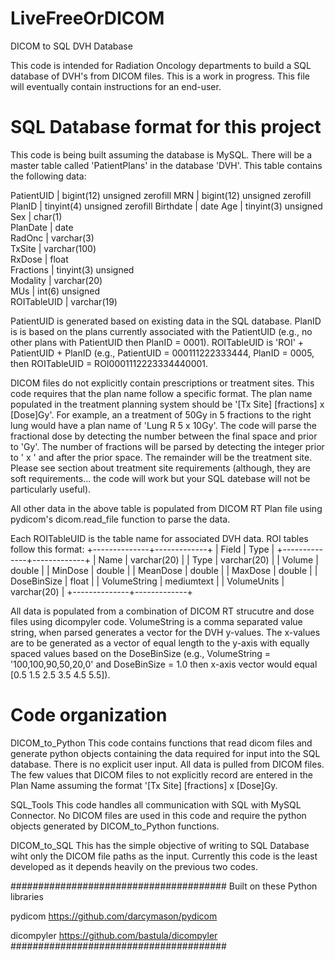 # LiveFreeOrDICOM
DICOM to SQL DVH Database

This code is intended for Radiation Oncology departments to build a SQL database of DVH's from DICOM files.
This is a work in progress.  This file will eventually contain instructions for an end-user.


# SQL Database format for this project
This code is being built assuming the database is MySQL.  There will be a master table called 'PatientPlans'
in the database 'DVH'.  This table contains the following data:

PatientUID  | bigint(12) unsigned zerofill 
MRN         | bigint(12) unsigned zerofill 
PlanID      | tinyint(4) unsigned zerofill 
Birthdate   | date 
Age         | tinyint(3) unsigned         
Sex         | char(1)                      
PlanDate    | date                         
RadOnc      | varchar(3)                   
TxSite      | varchar(100)                 
RxDose      | float                        
Fractions   | tinyint(3) unsigned          
Modality    | varchar(20)                  
MUs         | int(6) unsigned              
ROITableUID | varchar(19)                  

PatientUID is generated based on existing data in the SQL database.  PlanID is is based on the plans currently associated with
the PatientUID (e.g., no other plans with PatientUID then PlanID = 0001). ROITableUID is  'ROI' + PatientUID + PlanID (e.g., PatientUID =
000111222333444, PlanID = 0005, then ROITableUID = ROI0001112223334440001.

DICOM files do not explicitly contain prescriptions or treatment sites.  This code requires that the plan name follow a specific format.
The plan name populated in the treatment planning system should be '[Tx Site] [fractions] x [Dose]Gy'.  For example, an a treatment of
50Gy in 5 fractions to the right lung would have a plan name of 'Lung R 5 x 10Gy'.  The code will parse the fractional dose by detecting
the number between the final space and prior to 'Gy'.  The number of fractions will be parsed by detecting the integer prior to ' x ' and
after the prior space.  The remainder will be the treatment site.  Please see section about treatment site requirements (although, they
are soft requirements... the code will work but your SQL datebase will not be particularly useful).

All other data in the above table is populated from DICOM RT Plan file using pydicom's dicom.read_file function to parse the data.

Each ROITableUID is the table name for associated DVH data.  ROI tables follow this format:
+--------------+-------------+
| Field        | Type        |
+--------------+-------------+
| Name         | varchar(20) |
| Type         | varchar(20) |
| Volume       | double      |
| MinDose      | double      |
| MeanDose     | double      |
| MaxDose      | double      |
| DoseBinSize  | float       |
| VolumeString | mediumtext  |
| VolumeUnits  | varchar(20) |
+--------------+-------------+

All data is populated from a combination of DICOM RT strucutre and dose files using dicompyler code.  VolumeString is a comma separated
value string, when parsed generates a vector for the DVH y-values.  The x-values are to be generated as a vector of equal length to the
y-axis with equally spaced values based on the DoseBinSize (e.g., VolumeString = '100,100,90,50,20,0' and DoseBinSize = 1.0 then
x-axis vector would equal [0.5 1.5 2.5 3.5 4.5 5.5]).

# Code organization
DICOM_to_Python
This code contains functions that read dicom files and generate python objects containing the data required for input into the
SQL database.  There is no explicit user input.  All data is pulled from DICOM files.  The few values that DICOM files to not explicitly
record are entered in the Plan Name assuming the format '[Tx Site] [fractions] x [Dose]Gy.

SQL_Tools
This code handles all communication with SQL with MySQL Connector.  No DICOM files are used in this code and require the python objects
generated by DICOM_to_Python functions.

DICOM_to_SQL
This has the simple objective of writing to SQL Database wiht only the DICOM file paths as the input.
Currently this code is the least developed as it depends heavily on the previous two codes.

#######################################
Built on these Python libraries

pydicom
https://github.com/darcymason/pydicom

dicompyler
https://github.com/bastula/dicompyler
#######################################
